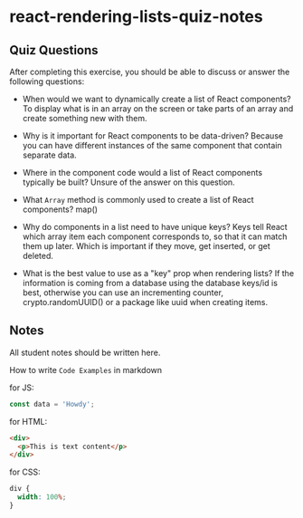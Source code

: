 # react-rendering-lists-quiz-notes

## Quiz Questions

After completing this exercise, you should be able to discuss or answer the following questions:

- When would we want to dynamically create a list of React components?
  To display what is in an array on the screen or take parts of an array and create something new with them.

- Why is it important for React components to be data-driven?
  Because you can have different instances of the same component that contain separate data.

- Where in the component code would a list of React components typically be built?
  Unsure of the answer on this question.

- What `Array` method is commonly used to create a list of React components?
  map()

- Why do components in a list need to have unique keys?
  Keys tell React which array item each component corresponds to, so that it can match them up later. Which is important if they move, get inserted, or get deleted.

- What is the best value to use as a "key" prop when rendering lists?
  If the information is coming from a database using the database keys/id is best, otherwise you can use an incrementing counter, crypto.randomUUID() or a package like uuid when creating items.

## Notes

All student notes should be written here.

How to write `Code Examples` in markdown

for JS:

```javascript
const data = 'Howdy';
```

for HTML:

```html
<div>
  <p>This is text content</p>
</div>
```

for CSS:

```css
div {
  width: 100%;
}
```
